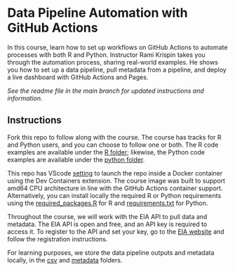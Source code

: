 # Data Pipeline Automation with GitHub Actions

In this course, learn how to set up workflows on GitHub Actions to automate processes with both R and Python. Instructor Rami Krispin takes you through the automation process, sharing real-world examples. He shows you how to set up a data pipeline, pull metadata from a pipeline, and deploy a live dashboard with GitHub Actions and Pages.

_See the readme file in the main branch for updated instructions and information._

## Instructions

Fork this repo to follow along with the course. The course has tracks for R and Python users, and you can choose to follow one or both. The R code examples are available under the [R folder](https://github.com/RamiKrispin/data-pipeline-automation-with-github-actions-4503382/tree/main/R); likewise, the Python code examples are available under the [python folder](https://github.com/RamiKrispin/data-pipeline-automation-with-github-actions-4503382/tree/main/python).

This repo has VScode [setting](https://github.com/RamiKrispin/data-pipeline-automation-with-github-actions-4503382/blob/main/.devcontainer/devcontainer.json) to launch the repo inside a Docker container using the Dev Containers extension. The course image was built to support amd64 CPU architecture in line with the GitHub Actions container support. Alternatively, you can install locally the required R or Python requirements using the [required_packages.R](https://github.com/RamiKrispin/data-pipeline-automation-with-github-actions-4503382/blob/main/R/required_packages.R) for R and [requirements.txt](https://github.com/RamiKrispin/data-pipeline-automation-with-github-actions-4503382/blob/main/.devcontainer/requirements.txt) for Python.


Throughout the course, we will work with the EIA API to pull data and metadata. The EIA API is open and free, and an API key is required to access it. To register to the API and set your key, go to the [EIA website](https://www.eia.gov/opendata/index.php) and follow the registration instructions.


For learning purposes, we store the data pipeline outputs and metadata locally, in the [csv](https://github.com/RamiKrispin/data-pipeline-automation-with-github-actions-4503382/tree/main/csv) and [metadata](https://github.com/RamiKrispin/data-pipeline-automation-with-github-actions-4503382/tree/main/metadata) folders.

